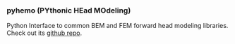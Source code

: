 ### pyhemo (PYthonic HEad MOdeling)

Python Interface to common BEM and FEM forward head modeling libraries.
Check out its [github repo](https://github.com/harmening/pyhemo).
